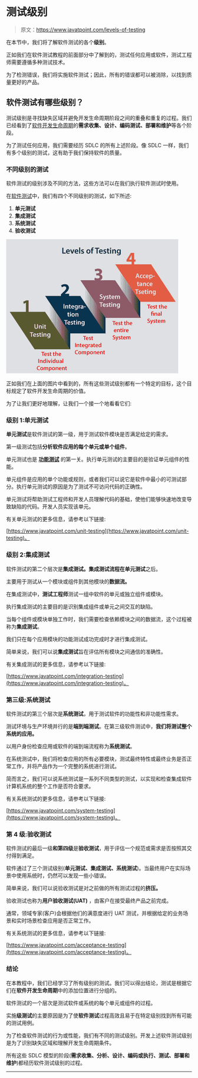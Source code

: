 # 测试级别

> 原文：<https://www.javatpoint.com/levels-of-testing>

在本节中，我们将了解软件测试的各个**级别**。

正如我们在软件测试教程的前面部分中了解到的，测试任何应用或软件，测试工程师需要遵循多种测试技术。

为了检测错误，我们将实施软件测试；因此，所有的错误都可以被消除，以找到质量更好的产品。

## 软件测试有哪些级别？

测试级别是寻找缺失区域并避免开发生命周期阶段之间的重叠和重复的过程。我们已经看到了[软件开发生命周期](https://www.javatpoint.com/software-development-life-cycle)的**需求收集、设计、编码测试、部署和维护**等各个阶段。

为了测试任何应用，我们需要经历 SDLC 的所有上述阶段。像 SDLC 一样，我们有多个级别的测试，这有助于我们保持软件的质量。

### 不同级别的测试

软件测试的级别涉及不同的方法，这些方法可以在我们执行软件测试时使用。

在[软件测试](https://www.javatpoint.com/software-testing-tutorial)中，我们有四个不同级别的测试，如下所述:

1.  **单元测试**
2.  **集成测试**
3.  **系统测试**
4.  **验收测试**

![Levels of Testing](img/2c7dcb03e296ba5b6d7a35a2298b0a5e.png)

正如我们在上面的图片中看到的，所有这些测试级别都有一个特定的目标，这个目标规定了软件开发生命周期的价值。

为了让我们更好地理解，让我们一个接一个地看看它们:

### 级别 1:单元测试

**单元测试**是软件测试的第一级，用于测试软件模块是否满足给定的需求。

第一级测试包括**分析软件应用的每个单元或单个组件**。

单元测试也是 [**功能测试**](https://www.javatpoint.com/functional-testing) 的第一关。执行单元测试的主要目的是验证单元组件的性能。

单元组件是应用的单个功能或规则，或者我们可以说它是软件中最小的可测试部分。执行单元测试的原因是为了测试不可访问代码的正确性。

单元测试将帮助测试工程师和开发人员理解代码的基础，使他们能够快速地改变导致缺陷的代码。开发人员实现该单元。

有关单元测试的更多信息，请参考以下链接:

[https://www.javatpoint.com/unit-testing](https://www.javatpoint.com/unit-testing)。

### 级别 2:集成测试

软件测试的第二个层次是**集成测试。**集成测试流程在**单元测试**之后。

主要用于测试从一个模块或组件到其他模块的**数据流。**

在集成测试中，**测试工程师**测试一组中软件的单元或独立组件或模块。

执行集成测试的主要目的是识别集成组件或单元之间交互的缺陷。

当每个组件或模块单独工作时，我们需要检查依赖模块之间的数据流，这个过程被称为**集成测试**。

我们只在每个应用模块的功能测试成功完成时才进行集成测试。

简单来说，我们可以说**集成测试**旨在评估所有模块之间通信的准确性。

有关集成测试的更多信息，请参考以下链接:

[https://www.javatpoint.com/integration-testing](https://www.javatpoint.com/integration-testing)。

### 第三级:系统测试

软件测试的第三个层次是**系统测试**，用于测试软件的功能性和非功能性需求。

测试环境与生产环境并行的是**端到端测试**。在第三级软件测试中，**我们将测试整个系统的应用。**

以用户身份检查应用或软件的端到端流程称为**系统测试**。

在系统测试中，我们将检查应用的所有必要模块，测试最终特性或最终业务是否正常工作，并将产品作为一个完整的系统进行测试。

简而言之，我们可以说系统测试是一系列不同类型的测试，以实现和检查集成软件计算机系统的整个工作是否符合要求。

有关系统测试的更多信息，请参考以下链接:

[https://www.javatpoint.com/system-testing](https://www.javatpoint.com/system-testing)。

### 第 4 级:验收测试

软件测试的最后一级**和第四级**是**验收测试**，用于评估一个规范或需求是否按照其交付得到满足。

软件通过了三个测试级别(**单元测试、集成测试、系统测试**)。当最终用户在实际场景中使用系统时，仍然可以发现一些小错误。

简单来说，我们可以说验收测试是对之前做的所有测试过程的**挤压。**

验收测试也称为**用户验收测试(UAT)** ，由客户在接受最终产品之前完成。

通常，领域专家(客户)会根据他们的满意度进行 UAT 测试，并根据给定的业务场景和实时场景检查应用是否正常工作。

有关系统测试的更多信息，请参考以下链接:

[https://www.javatpoint.com/acceptance-testing](https://www.javatpoint.com/acceptance-testing)。

### 结论

在本教程中，我们已经学习了所有级别的测试。我们可以得出结论，测试是根据它们在**软件开发生命周期**中的添加位置进行分组的。

软件测试的一个层次是测试软件或系统的每个单元或组件的过程。

实施**级测试**的主要原因是为了使**软件测试**过程高效且易于在特定级别找到所有可能的测试用例。

为了检查软件测试的行为或性能，我们有不同的测试级别。开发上述软件测试级别是为了识别缺失区域和理解开发生命周期条件。

所有这些 SDLC 模型的阶段(**需求收集、分析、设计、编码或执行、测试、部署和维护**)都经历软件测试级别的过程。

* * *